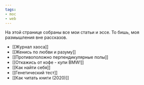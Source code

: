 ```yaml
---
tags:
- moc
- web
---
```


На этой странице собраны все мои статьи и эссе. То бишь, моя размышления вне рассказов.  

- [[Журнал хаоса]]
- [[Женись по любви и разуму]]
- [[Противоположно перпендикулярные полы]]
- [[Откажись от кофе - купи BMW!]]
- [[Как найти себя]]
- [[Генетический тест]]
- [[Как читать книги (2020)]]
